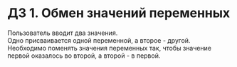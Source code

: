 # ДЗ 1. Обмен значений переменных

Пользователь вводит два значения.  
Одно присваивается одной переменной, а второе - другой.  
Необходимо поменять значения переменных так, чтобы значение первой оказалось во второй, а второй - в первой.